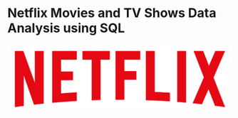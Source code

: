 # Netflix Movies and TV Shows Data Analysis using SQL

![NETFLIX logo](https://github.com/poorva81/netflix_SQL_project/blob/main/logo.png)
